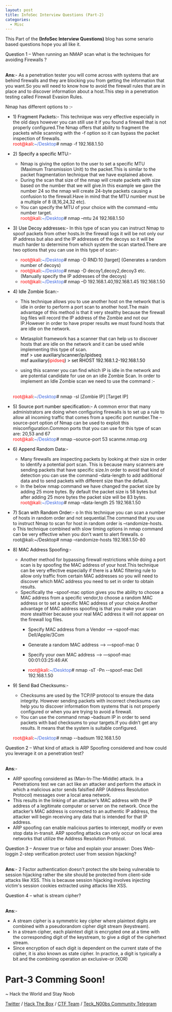 ```yaml
---
layout: post
title: InfoSec Interview Questions (Part-2)
categories:
  - Misc
---
```


This Part of the **(InfoSec Interview Questions)** blog has some senario based questions hope you all like it.

<p Class="message">
  <font color="Black">Question 1</font> – When running an NMAP scan what is the techniques for avoiding Firewalls ?
</p>

<br>**Ans**:- As a penetration tester you will come across with systems that are behind firewalls and they are blocking you from getting the information that you want.So you will need to know how to avoid the firewall rules that are in place and to discover information about a host.This step in a penetration testing called Firewall Evasion Rules.
<p>Nmap has different options to :-</p>
  
  * <font color="Black">1)  Fragment Packets:-</font> 
    This technique was very effective especially in the old days however you can still use it if you found a firewall that is not properly configured.The Nmap offers that ability to fragment the packets while scanning with the -f option so it can bypass the packet inspection of firewalls.
  <br><font color="red">root@kali</font>:<font color="RoyalBlue">~/Desktop</font># nmap -f 192.168.1.50
  
  * <font color="Black">2)	Specify a specific MTU:-</font>
    * Nmap is giving the option to the user to set a specific MTU (Maximum Transmission Unit) to the packet.This is similar to the packet fragmentation technique that we have explained above.
    * During the scan that size of the nmap will create packets with size based on the number that we will give.In this example we gave the number 24 so the nmap will create 24-byte packets causing a confusion to the firewall.Have in mind that the MTU number must be a multiple of 8 (8,16,24,32 etc).  
    * You can specify the MTU of your choice with the command –mtu number target.
  <br><font color="red">root@kali</font>:<font color="RoyalBlue">~/Desktop</font># nmap –mtu 24 192.168.1.50
  
  * <font color="Black">3)	Use Decoy addresses:-</font>
  In this type of scan you can instruct Nmap to spoof packets from other hosts.In the firewall logs it will be not only our IP address but also and the IP addresses of the decoys so it will be much harder to determine from which system the scan started.There are two options that you can use in this type of scan:-
    * <font color="red">root@kali</font>:<font color="RoyalBlue">~/Desktop</font># nmap -D RND:10 [target] (Generates a random number of decoys)
    * <font color="red">root@kali</font>:<font color="RoyalBlue">~/Desktop</font># nmap -D decoy1,decoy2,decoy3 etc. (Manually specify the IP addresses of the decoys)
    * <font color="red">root@kali</font>:<font color="RoyalBlue">~/Desktop</font># nmap –D 192.168.1.40,192.168.1.45 192.168.1.50
    
  * <font color="Black">4)	Idle Zombie Scan:-</font>
    
    * This technique allows you to use another host on the network that is idle in order to perform a port scan to another host.The main advantage of this method is that it very stealthy because the firewall log files will record the IP address of the Zombie and not our IP.However in order to have proper results we must found hosts that are idle on the network.
    
    * Metasploit framework has a scanner that can help us to discover hosts that are idle on the network and it can be used while implementing this type of scan.
    <br><font color="Black">msf > use auxiliary/scanner/ip/ipidseq</font>
    <br><font color="Black">msf auxiliary(<font color="red">ipidseq</font>) > set RHOST 192.168.1.2-192.168.1.50</font>
    
    * using this scanner you can find which IP is idle in the network and are potential candidate for use on an idle Zombie Scan. In order to implement an Idle Zombie scan we need to use the command :-
    
    <br><font color="red">root@kali</font>:<font color="RoyalBlue">~/Desktop</font># nmap -sI [Zombie IP] [Target IP]
  
  * <font color="Black">5)	Source port number specification:-</font>
    A common error that many administrators are doing when configuring firewalls is to set up a rule to allow all incoming traffic that comes from a specific port number.The –source-port option of Nmap can be used to exploit this misconfiguration.Common ports that you can use for this type of scan are: 20,53 and 67
    <br><font color="red">root@kali</font>:<font color="RoyalBlue">~/Desktop</font># nmap –source-port 53 scanme.nmap.org
  
  * <font color="Black">6)	Append Random Data:- </font>
    * Many firewalls are inspecting packets by looking at their size in order to identify a potential port scan. This is because many scanners are sending packets that have specific size.In order to avoid that kind of detection you can use the command –data-length to add additional data and to send packets with different size than the default. 
    * In the below nmap command we have changed the packet size by adding 25 more bytes. By default the packet size is 58 bytes but after adding 25 more bytes the packet size will be 83 bytes.
    <br><font color="red">root@kali</font>:<font color="RoyalBlue">~/Desktop</font># nmap –data-length 25 192.168.1.50
  
  *  <font color="Black">7)	Scan with Random Order:- </font>
    o	In this technique you can scan a number of hosts in random order and not sequential.The command that you use to instruct Nmap to scan for host in random order is –randomize-hosts.
    o	This technique combined with slow timing options in nmap command can be very effective when you don’t want to alert firewalls.
    o	root@kali:~/Desktop# nmap –randomize-hosts 192.168.1.50-80
  
  * <font color="Black">8)	MAC Address Spoofing:-</font>
    * Another method for bypassing firewall restrictions while doing a port scan is by spoofing the MAC address of your host.This technique can be very effective especially if there is a MAC filtering rule to allow only traffic from certain MAC addresses so you will need to discover which MAC address you need to set in order to obtain results.
    * Specifically the –spoof-mac option gives you the ability to choose a MAC address from a specific vendor,to choose a random MAC address or to set a specific MAC address of your choice.Another advantage of MAC address spoofing is that you make your scan more stealthier because your real MAC address it will not appear on the firewall log files.
      * Specify MAC address from a Vendor —-> –spoof-mac Dell/Apple/3Com
      * Generate a random MAC address —-> —spoof-mac 0
      * Specify your own MAC address —-> —spoof-mac 00:01:03:25:46:AK
      
      * <font color="red">root@kali</font>:<font color="RoyalBlue">~/Desktop</font># nmap -sT -Pn --spoof-mac Dell 192.168.1.50
  
  * <font color="Black">9)	Send Bad Checksums:-</font>
    * Checksums are used by the TCP/IP protocol to ensure the data integrity. However sending packets with incorrect checksums can help you to discover information from systems that is not properly configured or when you are trying to avoid a firewall.
    * You can use the command nmap –badsum IP in order to send packets with bad checksums to your targets.If you didn’t get any results. It means that the system is suitable configured.
    
    <font color="red">root@kali</font>:<font color="RoyalBlue">~/Desktop</font># nmap --badsum 192.168.1.50
  
  
<p Class="message">
  <font color="Black">Question 2</font> – What kind of attack is ARP Spoofing considered and how could you leverage it on a penetration test?
</p>

<br>**Ans**:- 
  * ARP spoofing considered as (Man-In-The-Middle) attack. In a Penetrations test we can act like an attacker and perform the attack in which a malicious actor sends falsified ARP (Address Resolution Protocol) messages over a local area network.
  * This results in the linking of an attacker’s MAC address with the IP address of a legitimate computer or server on the network. Once the attacker’s MAC address is connected to an authentic IP address, the attacker will begin receiving any data that is intended for that IP address.
  * ARP spoofing can enable malicious parties to intercept, modify or even stop data in-transit. ARP spoofing attacks can only occur on local area networks that utilize the Address Resolution Protocol.
  
<p Class="message">
  <font color="Black">Question 3</font> – Answer true or false and explain your answer: Does Web-loggin 2-step verification protect user from session hijacking?
</p>

<br>**Ans**:- 2 Factor authentication doesn't protect the site being vulnerable to session hijacking rather the site should be protected from client-side attacks like XSS. This is because session hijacking involves injecting victim's session cookies extracted using attacks like XSS.

<p Class="message">
  <font color="Black">Question 4</font> – what is stream cipher?
</p>

<br>**Ans**:- 
  * A stream cipher is a symmetric key cipher where plaintext digits are combined with a pseudorandom cipher digit stream (keystream).
  * In a stream cipher, each plaintext digit is encrypted one at a time with the corresponding digit of the keystream, to give a digit of the ciphertext stream. 
  * Since encryption of each digit is dependent on the current state of the cipher, it is also known as state cipher. In practice, a digit is typically a bit and the combining operation an exclusive-or (XOR)
  
<h1 Class="message">
  Part-3 Comming Soon!
</h1>

<p class="message">
  ~ Hack the World and Stay Noob
</p>

[Twitter](https://twitter.com/Teck__K2) / [Hack The Box](https://www.hackthebox.eu/profile/966) / [CTF Team](https://ctftime.org/team/20102) /
[Teck_N00bs Community Telegram](https://t.me/Teck_N00bs)

<script src="https://www.hackthebox.eu/badge/966"> </script>
  

